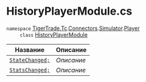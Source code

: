 
# HistoryPlayerModule.cs
`namespace` [TigerTrade.Tc](../../../../../TigerTrade.Tc.md).[Connectors](../../../../../TigerTrade.Tc/Connectors.md).[Simulator](../../../../../TigerTrade.Tc/Connectors/Simulator.md).[Player](../../../../../TigerTrade.Tc/Connectors/Simulator/Player.md)  
&nbsp;&nbsp;&nbsp;&nbsp;&nbsp;&nbsp;&nbsp;&nbsp;&nbsp;`class` [HistoryPlayerModule](../HistoryPlayerModule.cs.md)

| Название | Описание |
| --- | --- |
| [`StateChanged;`](./События/StateChanged;.md) | *Описание* |
| [`StatsChanged;`](./События/StatsChanged;.md) | *Описание* |
